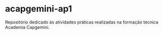 # acapgemini-ap1
Repositório dedicado às atividades práticas realizadas na formação técnica Academia Capgemini.
